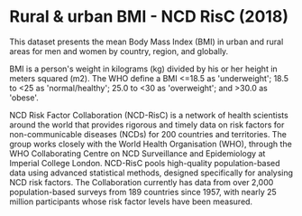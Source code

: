 # Rural & urban BMI - NCD RisC (2018)

This dataset presents the mean Body Mass Index (BMI) in urban and rural areas for men and women by country, region, and globally.

BMI is a person's weight in kilograms (kg) divided by his or her height in meters squared (m2). The WHO define a BMI <=18.5 as 'underweight'; 18.5 to <25 as 'normal/healthy'; 25.0 to <30 as 'overweight'; and >30.0 as 'obese'.

NCD Risk Factor Collaboration (NCD-RisC) is a network of health scientists around the world that provides rigorous and timely data on risk factors for non-communicable diseases (NCDs) for 200 countries and territories. The group works closely with the World Health Organisation (WHO), through the WHO Collaborating Centre on NCD Surveillance and Epidemiology at Imperial College London. NCD-RisC pools high-quality population-based data using advanced statistical methods, designed specifically for analysing NCD risk factors. The Collaboration currently has data from over 2,000 population-based surveys from 189 countries since 1957, with nearly 25 million participants whose risk factor levels have been measured.